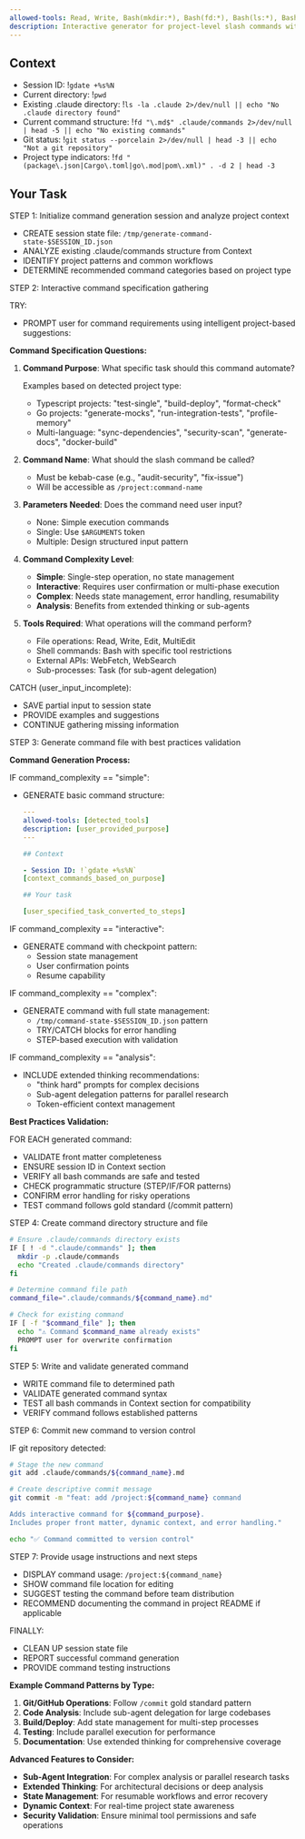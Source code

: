 ```yaml
---
allowed-tools: Read, Write, Bash(mkdir:*), Bash(fd:*), Bash(ls:*), Bash(git:*), Bash(gdate:*)
description: Interactive generator for project-level slash commands with best practices validation
---
```


## Context

- Session ID: !`gdate +%s%N`
- Current directory: !`pwd`
- Existing .claude directory: !`ls -la .claude 2>/dev/null || echo "No .claude directory found"`
- Current command structure: !`fd "\.md$" .claude/commands 2>/dev/null | head -5 || echo "No existing commands"`
- Git status: !`git status --porcelain 2>/dev/null | head -3 || echo "Not a git repository"`
- Project type indicators: !`fd "(package\.json|Cargo\.toml|go\.mod|pom\.xml)" . -d 2 | head -3`

## Your Task

STEP 1: Initialize command generation session and analyze project context

- CREATE session state file: `/tmp/generate-command-state-$SESSION_ID.json`
- ANALYZE existing .claude/commands structure from Context
- IDENTIFY project patterns and common workflows
- DETERMINE recommended command categories based on project type

STEP 2: Interactive command specification gathering

TRY:

- PROMPT user for command requirements using intelligent project-based suggestions:

**Command Specification Questions:**

1. **Command Purpose**: What specific task should this command automate?

   Examples based on detected project type:
   - Typescript projects: "test-single", "build-deploy", "format-check"
   - Go projects: "generate-mocks", "run-integration-tests", "profile-memory"
   - Multi-language: "sync-dependencies", "security-scan", "generate-docs", "docker-build"

2. **Command Name**: What should the slash command be called?
   - Must be kebab-case (e.g., "audit-security", "fix-issue")
   - Will be accessible as `/project:command-name`

3. **Parameters Needed**: Does the command need user input?
   - None: Simple execution commands
   - Single: Use `$ARGUMENTS` token
   - Multiple: Design structured input pattern

4. **Command Complexity Level**:
   - **Simple**: Single-step operation, no state management
   - **Interactive**: Requires user confirmation or multi-phase execution
   - **Complex**: Needs state management, error handling, resumability
   - **Analysis**: Benefits from extended thinking or sub-agents

5. **Tools Required**: What operations will the command perform?
   - File operations: Read, Write, Edit, MultiEdit
   - Shell commands: Bash with specific tool restrictions
   - External APIs: WebFetch, WebSearch
   - Sub-processes: Task (for sub-agent delegation)

CATCH (user_input_incomplete):

- SAVE partial input to session state
- PROVIDE examples and suggestions
- CONTINUE gathering missing information

STEP 3: Generate command file with best practices validation

**Command Generation Process:**

IF command_complexity == "simple":

- GENERATE basic command structure:

  ```yaml
  ---
  allowed-tools: [detected_tools]
  description: [user_provided_purpose]
  ---

  ## Context

  - Session ID: !`gdate +%s%N`
  [context_commands_based_on_purpose]

  ## Your task

  [user_specified_task_converted_to_steps]
  ```

IF command_complexity == "interactive":

- GENERATE command with checkpoint pattern:
  - Session state management
  - User confirmation points
  - Resume capability

IF command_complexity == "complex":

- GENERATE command with full state management:
  - `/tmp/command-state-$SESSION_ID.json` pattern
  - TRY/CATCH blocks for error handling
  - STEP-based execution with validation

IF command_complexity == "analysis":

- INCLUDE extended thinking recommendations:
  - "think hard" prompts for complex decisions
  - Sub-agent delegation patterns for parallel research
  - Token-efficient context management

**Best Practices Validation:**

FOR EACH generated command:

- VALIDATE front matter completeness
- ENSURE session ID in Context section
- VERIFY all bash commands are safe and tested
- CHECK programmatic structure (STEP/IF/FOR patterns)
- CONFIRM error handling for risky operations
- TEST command follows gold standard (/commit pattern)

STEP 4: Create command directory structure and file

```bash
# Ensure .claude/commands directory exists
IF [ ! -d ".claude/commands" ]; then
  mkdir -p .claude/commands
  echo "Created .claude/commands directory"
fi

# Determine command file path
command_file=".claude/commands/${command_name}.md"

# Check for existing command
IF [ -f "$command_file" ]; then
  echo "⚠️ Command $command_name already exists"
  PROMPT user for overwrite confirmation
fi
```

STEP 5: Write and validate generated command

- WRITE command file to determined path
- VALIDATE generated command syntax
- TEST all bash commands in Context section for compatibility
- VERIFY command follows established patterns

STEP 6: Commit new command to version control

IF git repository detected:

```bash
# Stage the new command
git add .claude/commands/${command_name}.md

# Create descriptive commit message
git commit -m "feat: add /project:${command_name} command

Adds interactive command for ${command_purpose}.
Includes proper front matter, dynamic context, and error handling."

echo "✅ Command committed to version control"
```

STEP 7: Provide usage instructions and next steps

- DISPLAY command usage: `/project:${command_name}`
- SHOW command file location for editing
- SUGGEST testing the command before team distribution
- RECOMMEND documenting the command in project README if applicable

FINALLY:

- CLEAN UP session state file
- REPORT successful command generation
- PROVIDE command testing instructions

**Example Command Patterns by Type:**

1. **Git/GitHub Operations**: Follow `/commit` gold standard pattern
2. **Code Analysis**: Include sub-agent delegation for large codebases
3. **Build/Deploy**: Add state management for multi-step processes
4. **Testing**: Include parallel execution for performance
5. **Documentation**: Use extended thinking for comprehensive coverage

**Advanced Features to Consider:**

- **Sub-Agent Integration**: For complex analysis or parallel research tasks
- **Extended Thinking**: For architectural decisions or deep analysis
- **State Management**: For resumable workflows and error recovery
- **Dynamic Context**: For real-time project state awareness
- **Security Validation**: Ensure minimal tool permissions and safe operations
